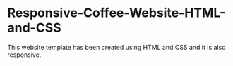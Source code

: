 # Responsive-Coffee-Website-HTML-and-CSS
This website template has been created using HTML and CSS and it is also responsive.
